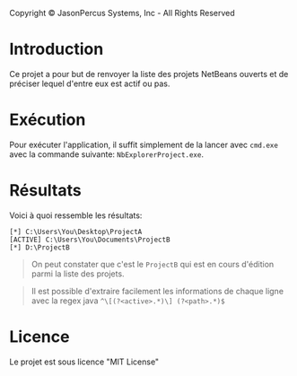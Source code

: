 ﻿Copyright © JasonPercus Systems, Inc - All Rights Reserved
# **Introduction**

Ce projet a pour but de renvoyer la liste des projets NetBeans ouverts et de préciser lequel d'entre eux est actif ou pas.

# **Exécution**

Pour exécuter l'application, il suffit simplement de la lancer avec ```cmd.exe``` avec la commande suivante: ```NbExplorerProject.exe```.

# **Résultats**

Voici à quoi ressemble les résultats:
```
[*] C:\Users\You\Desktop\ProjectA
[ACTIVE] C:\Users\You\Documents\ProjectB
[*] D:\ProjectB
```
> On peut constater que c'est le ```ProjectB``` qui est en cours d'édition parmi la liste des projets.

> Il est possible d'extraire facilement les informations de chaque ligne avec la regex java ```^\[(?<active>.*)\] (?<path>.*)$```

# **Licence**
Le projet est sous licence "MIT License"
